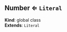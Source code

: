 <a name="Number"></a>

## Number ⇐ <code>Literal</code>
**Kind**: global class  
**Extends**: <code>Literal</code>  
